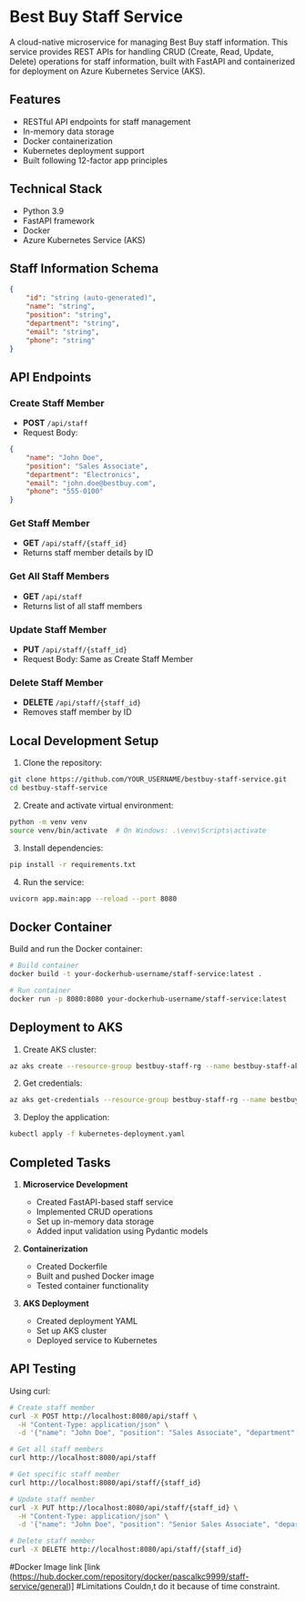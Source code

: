 # Best Buy Staff Service

A cloud-native microservice for managing Best Buy staff information. This service provides REST APIs for handling CRUD (Create, Read, Update, Delete) operations for staff information, built with FastAPI and containerized for deployment on Azure Kubernetes Service (AKS).

## Features

- RESTful API endpoints for staff management
- In-memory data storage
- Docker containerization
- Kubernetes deployment support
- Built following 12-factor app principles

## Technical Stack

- Python 3.9
- FastAPI framework
- Docker
- Azure Kubernetes Service (AKS)

## Staff Information Schema

```json
{
    "id": "string (auto-generated)",
    "name": "string",
    "position": "string",
    "department": "string",
    "email": "string",
    "phone": "string"
}
```

## API Endpoints

### Create Staff Member
- **POST** `/api/staff`
- Request Body:
```json
{
    "name": "John Doe",
    "position": "Sales Associate",
    "department": "Electronics",
    "email": "john.doe@bestbuy.com",
    "phone": "555-0100"
}
```

### Get Staff Member
- **GET** `/api/staff/{staff_id}`
- Returns staff member details by ID

### Get All Staff Members
- **GET** `/api/staff`
- Returns list of all staff members

### Update Staff Member
- **PUT** `/api/staff/{staff_id}`
- Request Body: Same as Create Staff Member

### Delete Staff Member
- **DELETE** `/api/staff/{staff_id}`
- Removes staff member by ID

## Local Development Setup

1. Clone the repository:
```bash
git clone https://github.com/YOUR_USERNAME/bestbuy-staff-service.git
cd bestbuy-staff-service
```

2. Create and activate virtual environment:
```bash
python -m venv venv
source venv/bin/activate  # On Windows: .\venv\Scripts\activate
```

3. Install dependencies:
```bash
pip install -r requirements.txt
```

4. Run the service:
```bash
uvicorn app.main:app --reload --port 8080
```

## Docker Container

Build and run the Docker container:

```bash
# Build container
docker build -t your-dockerhub-username/staff-service:latest .

# Run container
docker run -p 8080:8080 your-dockerhub-username/staff-service:latest
```

## Deployment to AKS

1. Create AKS cluster:
```bash
az aks create --resource-group bestbuy-staff-rg --name bestbuy-staff-aks --node-count 1
```

2. Get credentials:
```bash
az aks get-credentials --resource-group bestbuy-staff-rg --name bestbuy-staff-aks
```

3. Deploy the application:
```bash
kubectl apply -f kubernetes-deployment.yaml
```

## Completed Tasks

1. **Microservice Development**
   - Created FastAPI-based staff service
   - Implemented CRUD operations
   - Set up in-memory data storage
   - Added input validation using Pydantic models

2. **Containerization**
   - Created Dockerfile
   - Built and pushed Docker image
   - Tested container functionality

3. **AKS Deployment**
   - Created deployment YAML
   - Set up AKS cluster
   - Deployed service to Kubernetes

## API Testing

Using curl:

```bash
# Create staff member
curl -X POST http://localhost:8080/api/staff \
  -H "Content-Type: application/json" \
  -d '{"name": "John Doe", "position": "Sales Associate", "department": "Electronics", "email": "john.doe@bestbuy.com", "phone": "555-0100"}'

# Get all staff members
curl http://localhost:8080/api/staff

# Get specific staff member
curl http://localhost:8080/api/staff/{staff_id}

# Update staff member
curl -X PUT http://localhost:8080/api/staff/{staff_id} \
  -H "Content-Type: application/json" \
  -d '{"name": "John Doe", "position": "Senior Sales Associate", "department": "Electronics", "email": "john.doe@bestbuy.com", "phone": "555-0100"}'

# Delete staff member
curl -X DELETE http://localhost:8080/api/staff/{staff_id}
```

#Docker Image link 
[link (https://hub.docker.com/repository/docker/pascalkc9999/staff-service/general)]
#Limitations
Couldn,t do it because of time constraint.
